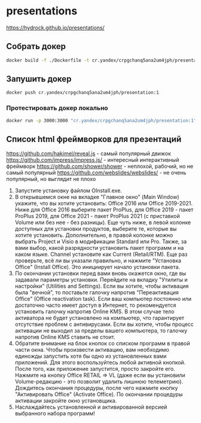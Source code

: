 # presentations

https://hydrock.github.io/presentations/

##  Собрать докер

```bash
docker build -f ./Dockerfile -t cr.yandex/crpgchanq5ana2um4jph/presentation:1 .
```

##  Запушить докер

```bash
docker push cr.yandex/crpgchanq5ana2um4jph/presentation:1
```

### Протестировать докер локально


```bash
docker run -p 3000:3000 "cr.yandex/crpgchanq5ana2um4jph/presentation:1"
```

## Список html фреймворков для презентаций

https://github.com/hakimel/reveal.js - самый популярный движок
https://github.com/impress/impress.js/ - интересный интерактивный фреймворк
https://github.com/shower/shower - неплохой, рабочий, но не самый популярный
https://github.com/webslides/webslides/ - не очень популярный, но выглядит не плохо


1. Запустите установку файлом OInstall.exe.
2. В открывшемся окне на вкладке "Главное окно" (Main Window) укажите, что вы хотите установить: Office 2016 или Office 2019-2021. Ниже для Office 2016 выберите пакет ProPlus, для Office 2019 - пакет ProPlus 2019, для Office 2021 - пакет ProPlus 2021 (с приставкой Volume или без нее - без разницы). Еще чуть ниже, в левой колонке доступных для установки продуктов, выберите те, которые вы хотите установить. Дополнительно, в правой колонке можно выбрать Project и Visio в модификации Standard или Pro. Также, за вами выбор, какой разрядности установить пакет программ и на каком языке. Channel установите как Current (Retail/RTM). Еще раз проверьте, всё ли вы указали правильно, и нажмите "Установка Office" (Install Office). Это инициирует начало установки пакета.
3. По окончании установки перед вами вновь окажется окно, где вы задавали параметры установки. Перейдите на вкладку "Утилиты и настройки" (Utilities and Settings). Если вы хотите, чтобы активация была "вечной", то поставьте галочку напротив "Переактивация Office" (Office reactivation task). Если ваш компьютер постоянно или достаточно часто имеет доступ в Интернет, то рекомендуется установить галочку напротив Online KMS. В этом случае тело активатора не будет установлено на компьютер, что гарантирует отсутствие проблем с антивирусами. Если вы хотите, чтобы процесс активации не выходил за пределы вашего компьютера, то галочку напротив Online KMS ставить не стоит.
4. Обратите внимание на блок кнопок со списком программ в правой части окна. Чтобы произвести активацию, вам необходимо единожды запустить хотя бы одно из установленных вами приложений. Для этого воспользуйтесь любой активной кнопкой. После того, как приложение запустится, просто закройте его. Нажмите на кнопку Office RETAIL => VL (даже если вы установили Volume-редакцию - это позволит удалить лишнюю телеметрию). Дождитесь окончания процедуры, после чего нажмите кнопку "Активировать Office" (Activate Office). По окончании процедуры активации закройте окно установщика.
5. Наслаждайтесь установленной и активированной версией выбранного набора программ!
